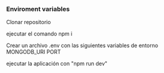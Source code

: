 ### Enviroment variables
Clonar repositorio

ejecutar el comando npm i


Crear un archivo .env con las siguientes variables de entorno
MONGODB_URI
PORT


ejecutar la aplicación con "npm run dev"